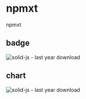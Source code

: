 # npmxt

npmxt

## badge

![solid-js - last year download](https://npmxt-dev.vercel.app/badge/dy/solid-js "solid-js")

## chart

![solid-js - last year download](https://npmxt-dev.vercel.app/chart/dy/solid-js "solid-js")
